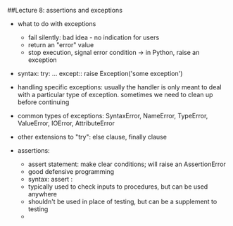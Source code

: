 ##Lecture 8: assertions and exceptions

* what to do with exceptions
	* fail silently: bad idea - no indication for users
	* return an "error" value
	* stop execution, signal error condition -> in Python, raise an exception
	
* syntax: try: ... except:: raise Exception('some exception')
* handling specific exceptions: usually the handler is only meant to deal with a particular type of exception. sometimes we need to clean up before continuing
* common types of exceptions: SyntaxError, NameError, TypeError, ValueError, IOError, AttributeError
* other extensions to "try": else clause, finally clause
* assertions:
	* assert statement: make clear conditions; will raise an AssertionError
	* good defensive programming
	* syntax: assert <statement>: <response>
	* typically used to check inputs to procedures, but can be used anywhere
	* shouldn't be used in place of testing, but can be a supplement to testing
	* 
	
	